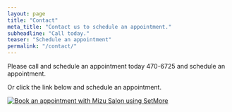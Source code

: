 ```yaml
---
layout: page
title: "Contact"
meta_title: "Contact us to schedule an appointment."
subheadline: "Call today."
teaser: "Schedule an appointment"
permalink: "/contact/"
---
```

Please call and schedule an appointment today 470-6725 and schedule an appointment.

Or click the link below and schedule an appointment.

<script id="setmore_script" type="text/javascript" src="https://my.setmore.com/js/iframe/setmore_iframe.js"></script><a id="Setmore_button_iframe" style="float:none" href="https://my.setmore.com/shortBookingPage/753667e2-03c1-47ec-a6a5-596fa56a146a"><img border="none" src="https://my.setmore.com/images/bookappt/SetMore-book-button.png" alt="Book an appointment with Mizu Salon using SetMore" /></a>